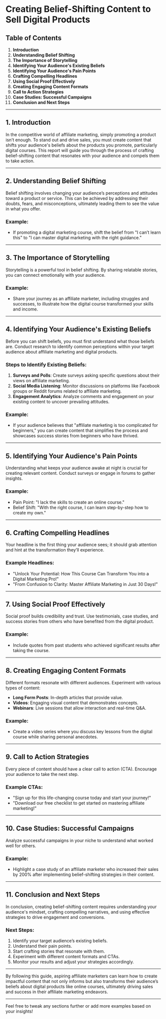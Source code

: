 # Creating Belief-Shifting Content to Sell Digital Products

## Table of Contents

1. **Introduction**
2. **Understanding Belief Shifting**
3. **The Importance of Storytelling**
4. **Identifying Your Audience's Existing Beliefs**
5. **Identifying Your Audience's Pain Points**
6. **Crafting Compelling Headlines**
7. **Using Social Proof Effectively**
8. **Creating Engaging Content Formats**
9. **Call to Action Strategies**
10. **Case Studies: Successful Campaigns**
11. **Conclusion and Next Steps**

---

## 1. Introduction

In the competitive world of affiliate marketing, simply promoting a product isn’t enough. To stand out and drive sales, you must create content that shifts your audience's beliefs about the products you promote, particularly digital courses. This report will guide you through the process of crafting belief-shifting content that resonates with your audience and compels them to take action.

---

## 2. Understanding Belief Shifting

Belief shifting involves changing your audience’s perceptions and attitudes toward a product or service. This can be achieved by addressing their doubts, fears, and misconceptions, ultimately leading them to see the value in what you offer.

### Example:
- If promoting a digital marketing course, shift the belief from "I can’t learn this" to "I can master digital marketing with the right guidance."

---

## 3. The Importance of Storytelling

Storytelling is a powerful tool in belief shifting. By sharing relatable stories, you can connect emotionally with your audience.

### Example:
- Share your journey as an affiliate marketer, including struggles and successes, to illustrate how the digital course transformed your skills and income.

---

## 4. Identifying Your Audience's Existing Beliefs

Before you can shift beliefs, you must first understand what those beliefs are. Conduct research to identify common perceptions within your target audience about affiliate marketing and digital products.

### Steps to Identify Existing Beliefs:
1. **Surveys and Polls**: Create surveys asking specific questions about their views on affiliate marketing.
2. **Social Media Listening**: Monitor discussions on platforms like Facebook groups or Reddit forums related to affiliate marketing.
3. **Engagement Analytics**: Analyze comments and engagement on your existing content to uncover prevailing attitudes.

### Example:
- If your audience believes that "affiliate marketing is too complicated for beginners," you can create content that simplifies the process and showcases success stories from beginners who have thrived.

---

## 5. Identifying Your Audience's Pain Points

Understanding what keeps your audience awake at night is crucial for creating relevant content. Conduct surveys or engage in forums to gather insights.

### Example:
- Pain Point: "I lack the skills to create an online course."
- Belief Shift: "With the right course, I can learn step-by-step how to create my own."

---

## 6. Crafting Compelling Headlines

Your headline is the first thing your audience sees; it should grab attention and hint at the transformation they’ll experience.

### Example Headlines:
- "Unlock Your Potential: How This Course Can Transform You into a Digital Marketing Pro!"
- "From Confusion to Clarity: Master Affiliate Marketing in Just 30 Days!"

---

## 7. Using Social Proof Effectively

Social proof builds credibility and trust. Use testimonials, case studies, and success stories from others who have benefited from the digital product.

### Example:
- Include quotes from past students who achieved significant results after taking the course.

---

## 8. Creating Engaging Content Formats

Different formats resonate with different audiences. Experiment with various types of content:

- **Long Form Posts**: In-depth articles that provide value.
- **Videos**: Engaging visual content that demonstrates concepts.
- **Webinars**: Live sessions that allow interaction and real-time Q&A.

### Example:
- Create a video series where you discuss key lessons from the digital course while sharing personal anecdotes.

---

## 9. Call to Action Strategies

Every piece of content should have a clear call to action (CTA). Encourage your audience to take the next step.

### Example CTAs:
- "Sign up for this life-changing course today and start your journey!"
- "Download our free checklist to get started on mastering affiliate marketing!"

---

## 10. Case Studies: Successful Campaigns

Analyze successful campaigns in your niche to understand what worked well for others.

### Example:
- Highlight a case study of an affiliate marketer who increased their sales by 200% after implementing belief-shifting strategies in their content.

---

## 11. Conclusion and Next Steps

In conclusion, creating belief-shifting content requires understanding your audience's mindset, crafting compelling narratives, and using effective strategies to drive engagement and conversions.

### Next Steps:
1. Identify your target audience’s existing beliefs.
2. Understand their pain points.
3. Start crafting stories that resonate with them.
4. Experiment with different content formats and CTAs.
5. Monitor your results and adjust your strategies accordingly.

---

By following this guide, aspiring affiliate marketers can learn how to create impactful content that not only informs but also transforms their audience’s beliefs about digital products like online courses, ultimately driving sales and success in their affiliate marketing endeavors.

--- 

Feel free to tweak any sections further or add more examples based on your insights!